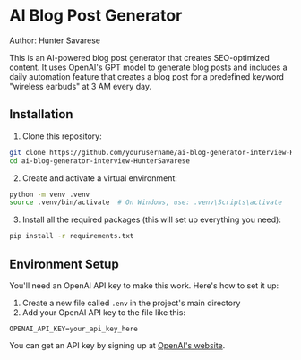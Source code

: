# AI Blog Post Generator

Author: Hunter Savarese

This is an AI-powered blog post generator that creates SEO-optimized content. It uses OpenAI's GPT model to generate blog posts and includes a daily automation feature that creates a blog post for a predefined keyword "wireless earbuds" at 3 AM every day.

## Installation

1. Clone this repository:
```bash
git clone https://github.com/yourusername/ai-blog-generator-interview-HunterSavarese.git
cd ai-blog-generator-interview-HunterSavarese
```

2. Create and activate a virtual environment:
```bash
python -m venv .venv
source .venv/bin/activate  # On Windows, use: .venv\Scripts\activate
```

3. Install all the required packages (this will set up everything you need):
```bash
pip install -r requirements.txt
```

## Environment Setup

You'll need an OpenAI API key to make this work. Here's how to set it up:

1. Create a new file called `.env` in the project's main directory
2. Add your OpenAI API key to the file like this:
```
OPENAI_API_KEY=your_api_key_here
```

You can get an API key by signing up at [OpenAI's website](https://platform.openai.com/).
